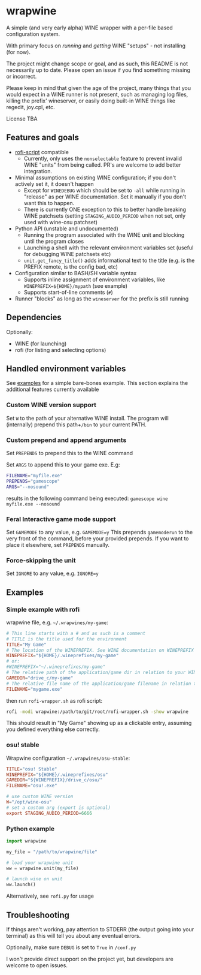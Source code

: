 # wrapwine

A simple (and very early alpha) WINE wrapper with a per-file based configuration system.

With primary focus on _running_ and _getting_ WINE "setups" - not installing (for now).

The project might change scope or goal, and as such, this README is not necessarily up to date. Please open an issue if you find something missing or incorrect.

Please keep in mind that given the age of the project, many things that you would expect in a WINE runner is not present, such as managing log files, killing the prefix' wineserver, or easily doing built-in WINE things like regedit, joy.cpl, etc.

License TBA

## Features and goals

- [rofi-script](https://davatorium.github.io/rofi/current/rofi-script.5/) compatible
    - Currently, only uses the `nonselectable` feature to prevent invalid WINE "units" from being called. PR's are welcome to add better integration.
- Minimal assumptions on existing WINE configuration; if you don't actively set it, it doesn't happen
    - Except for `WINEDEBUG` which should be set to `-all` while running in "release" as per WINE documentation. Set it manually if you don't want this to happen.
    - There is currently ONE exception to this to better handle breaking WINE patchsets (setting `STAGING_AUDIO_PERIOD` when not set, only used with wine-osu patchset)
- Python API (unstable and undocumented)
    - Running the program associated with the WINE unit and blocking until the program closes
    - Launching a shell with the relevant environment variables set (useful for debugging WINE patchsets etc)
    - `unit.get_fancy_title()` adds informational text to the title (e.g. is the PREFIX remote, is the config bad, etc)
- Configuration similar to BASH/SH variable syntax 
    - Supports inline assignment of environment variables, like `WINEPREFIX=${HOME}/mypath` (see example)
    - Supports start-of-line comments (`#`)
- Runner "blocks" as long as the `wineserver` for the prefix is still running

## Dependencies

Optionally:

- WINE (for launching)
- rofi (for listing and selecting options)

## Handled environment variables

See [examples](#examples) for a simple bare-bones example. This section explains the additional features currently available

### Custom WINE version support

Set `W` to the path of your alternative WINE install. The program will (internally) prepend this path+`/bin` to your current PATH.

### Custom prepend and append arguments

Set `PREPENDS` to prepend this to the WINE command

Set `ARGS` to append this to your game exe. E.g:
```sh
FILENAME="myfile.exe"
PREPENDS="gamescope"
ARGS="--nosound"
```

results in the following command being executed: `gamescope wine myfile.exe --nosound`

### Feral Interactive game mode support

Set `GAMEMODE` to any value, e.g. `GAMEMODE=y`
This prepends `gamemoderun` to the very front of the command, before your provided prepends. If you want to place it elsewhere, set `PREPENDS` manually.

### Force-skipping the unit

Set `IGNORE` to any value, e.g. `IGNORE=y`

## Examples

### Simple example with rofi

wrapwine file, e.g. `~/.wrapwines/my-game`:

```conf
# This line starts with a # and as such is a comment
# TITLE is the title used for the environment
TITLE="My Game"
# The location of the WINEPREFIX. See WINE documentation on WINEPREFIX
WINEPREFIX="${HOME}/.wineprefixes/my-game"
# or:
#WINEPREFIX="~/.wineprefixes/my-game"
# The relative path of the application/game dir in relation to your WINEPREFIX
GAMEDIR="drive_c/my-game"
# The relative file name of the application/game filename in relation to the GAMEDIR
FILENAME="mygame.exe"
```

then run `rofi-wrapper.sh` as rofi script:

```sh
rofi -modi wrapwine:/path/to/git/root/rofi-wrapper.sh -show wrapwine
```

This should result in "My Game" showing up as a clickable entry, assuming you defined everything else correctly.

### osu! stable

Wrapwine configuration `~/.wrapwines/osu-stable`:
```conf
TITLE="osu! Stable"
WINEPREFIX="${HOME}/.wineprefixes/osu"
GAMEDIR="${WINEPREFIX}/drive_c/osu/"
FILENAME="osu!.exe"

# use custom WINE version
W="/opt/wine-osu"
# set a custom arg (export is optional)
export STAGING_AUDIO_PERIOD=6666
```

### Python example

```py
import wrapwine

my_file = "/path/to/wrapwine/file"

# load your wrapwine unit
ww = wrapwine.unit(my_file)

# launch wine on unit
ww.launch()
```

Alternatively, see `rofi.py` for usage

## Troubleshooting

If things aren't working, pay attention to STDERR (the output going into your terminal) as this will tell you about any eventual errors.

Optionally, make sure `DEBUG` is set to `True` in `/conf.py`

I won't provide direct support on the project yet, but developers are welcome to open issues.
